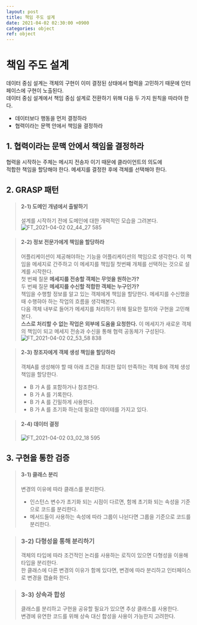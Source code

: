 ```yaml
---
layout: post
title: 책임 주도 설계
date: 2021-04-02 02:30:00 +0900
categories: object
ref: object
---
```


# 책임 주도 설계
   데이터 중심 설계는 객체의 구현이 이미 결정된 상태에서 협력을 고민하기 때문에 인터페이스에 구현이 노출된다.   
   데이터 중심 설계에서 책임 중심 설계로 전환하기 위해 다음 두 가지 원칙을 따라야 한다.   
   - 데이터보다 행동을 먼저 결정하라
   - 협력이라는 문맥 안에서 책임을 결정하라   

## 1. 협력이라는 문맥 안에서 책임을 결정하라
   협력을 시작하는 주체는 메시지 전송자 이기 때문에 클라이언트의 의도에   
   적합한 책임을 할당해야 한다. 메세지를 결정한 후에 객체를 선택해야 한다.   
       
## 2. GRASP 패턴
> #### 2-1) 도메인 개념에서 출발하기
> 설계를 시작하기 전에 도메인에 대한 개력적인 모습을 그려본다.
> ![FT_2021-04-02 02_44_27 585](https://user-images.githubusercontent.com/13375810/113335923-9754e980-9360-11eb-9515-20a693d04447.png)

> #### 2-2) 정보 전문가에게 책임을 할당하라
> 어플리케이션이 제공해야하는 기능을 어플리케이션의 책임으로 생각한다. 이 책임을 메세지로 간주하고 이 메세지를 책임질 첫번째 개체를 선택하는 것으로 설계를 시작한다.   
> 첫 번째 질문 **메세지를 전송할 객체는 무엇을 원하는가?**   
> 두 번째 질문 **메세지를 수신할 적합한 객체는 누구인가?**   
> 책임을 수행할 정보를 알고 있는 객체에게 책임을 할당한다. 메세지를 수신했을 때 수행햐아 하는 작업의 흐름을 생각해본다.   
> 다음 객체 내부로 들어가 메세지를 처리하기 위해 필요한 절차와 구현을 고민해 본다.   
> **스스로 처리할 수 없는 작업은 외부에 도움을 요청한다.** 이 메세지가 새로운 객체의 책임이 되고 메세지 전송과 수신을 통해 협력 공동체가 구성된다.
> ![FT_2021-04-02 02_53_58 838](https://user-images.githubusercontent.com/13375810/113335866-8015fc00-9360-11eb-9a3a-4493e4835c61.png)
   
> #### 2-3) 창조자에게 객체 생성 책임을 할당하라
> 객체A를 생성해야 할 때 아래 조건을 최대한 많이 만족하는 객체 B에 객체 생성 책임을 할당한다.
> - B 가 A 를 포함하거나 참조한다.
> - B 가 A 를 기록한다.
> - B 가 A 를 긴밀하게 사용한다.
> - B 가 A 를 초기화 하는데 필요한 데이테를 가지고 있다.
   
> #### 2-4) 데이터 결정
> ![FT_2021-04-02 03_02_18 595](https://user-images.githubusercontent.com/13375810/113335934-9d4aca80-9360-11eb-9fc7-e7df10c41e8f.png)

   
## 3. 구현을 통한 검증
> #### 3-1) 클래스 분리
> 변경의 이유에 따라 클래스를 분리한다.   
> - 인스턴스 변수가 초기화 되는 시점이 다르면, 함께 초기화 되는 속성을 기준으로 코드를 분리한다.   
> - 메서드들이 사용하는 속성에 따라 그룹이 나뉜다면 그룹을 기준으로 코드를 분리한다.
   
> ### 3-2) 다형성을 통해 분리하기
> 객체의 타입에 따라 조건적인 논리를 사용하는 로직이 있으면 다형성을 이용해 타입을 분리한다.   
> 한 클래스에 다른 변경의 이유가 함께 있다면, 변경에 따라 분리하고 인터페이스로 변경을 캡슐화 한다.
   
> ### 3-3) 상속과 합성
> 클래스를 분리하고 구현을 공유할 필요가 있으면 추상 클래스를 사용한다.   
> 변경에 유연한 코드를 위해 상속 대신 합성을 사용이 가능한지 고려한다.
